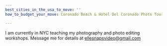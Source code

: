 ```yaml
---
best_cities_in_the_usa_to_move: ''
how_to_budget_your_move: Coronado Beach & Hotel Del Coronado Photo Tour

---
```

I am currently in NYC teaching my photography and photo editing workshops. Message me for details at ellesnapsvideo@gmail.com